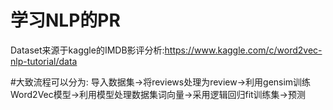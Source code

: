 # 学习NLP的PR

Dataset来源于kaggle的IMDB影评分析:https://www.kaggle.com/c/word2vec-nlp-tutorial/data

#大致流程可以分为:
导入数据集->将reviews处理为review->利用gensim训练Word2Vec模型->利用模型处理数据集词向量->采用逻辑回归fit训练集->预测
